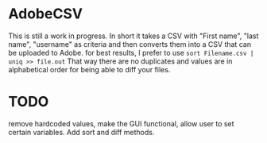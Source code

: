 # AdobeCSV
This is still a work in progress.
In short it takes a CSV with "First name", "last name", "username" as criteria and then converts them into a CSV that can be uploaded to Adobe.
for best results, I prefer to use `sort Filename.csv | uniq >> file.out` That way there are no duplicates and values are in alphabetical order for being able to diff your files.

# TODO
remove hardcoded values, make the GUI functional, allow user to set certain variables.
Add sort and diff methods.
